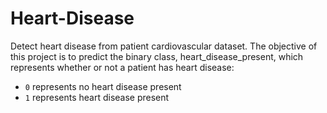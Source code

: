 # Heart-Disease

Detect heart disease from patient cardiovascular dataset. The objective of this project is to predict the binary class, heart_disease_present, which represents whether or not a patient has heart disease:
- `0` represents no heart disease present
- `1` represents heart disease present
